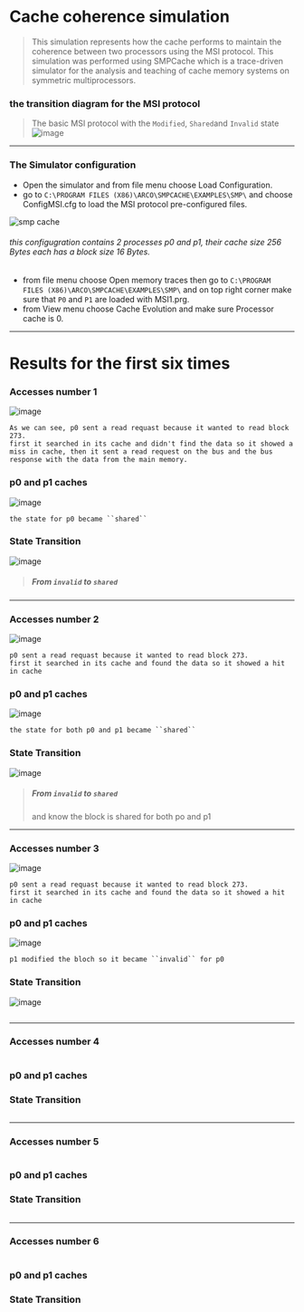 # Cache coherence simulation

> This simulation represents how the cache performs to maintain the coherence between two processors using the MSI protocol.
This simulation was performed using SMPCache which is a trace-driven simulator for the analysis and teaching of cache memory systems on symmetric multiprocessors.

### the transition diagram for the MSI protocol

> The basic MSI protocol with the ``Modified``, ``Shared``and ``Invalid`` state
![image](https://user-images.githubusercontent.com/113125527/218504967-3afdf9e9-509f-472e-8563-8854e8c96295.png)
------

### The Simulator configuration
* Open the simulator and from file menu choose Load Configuration.
* go to ``C:\PROGRAM FILES (X86)\ARCO\SMPCACHE\EXAMPLES\SMP\`` and choose ConfigMSI.cfg to load the MSI protocol pre-configured files.

![smp cache](https://user-images.githubusercontent.com/113125527/218513044-63a18c91-cbf3-44a0-9d85-d61275a1165f.jpg)
###### *this configugration contains 2 processes p0 and p1, their cache size 256 Bytes each has a block size 16 Bytes.*
* from file menu choose Open memory traces then go to ``C:\PROGRAM FILES (X86)\ARCO\SMPCACHE\EXAMPLES\SMP\`` and on top right corner make sure that ``P0`` and ``P1`` are loaded with MSI1.prg.
*  from View menu choose Cache Evolution and make sure Processor cache is 0.
------

# Results **for the first six times**

### **Accesses number 1**

![image](https://user-images.githubusercontent.com/113125527/218518016-7903c182-dfae-4d27-8f31-3f0a1df370fc.png)

```
As we can see, p0 sent a read requast because it wanted to read block 273.
first it searched in its cache and didn't find the data so it showed a miss in cache, then it sent a read request on the bus and the bus response with the data from the main memory.
```
### **p0 and p1 caches**
![image](https://user-images.githubusercontent.com/113125527/218720473-cd696ad8-cc20-4984-8208-d9a09f9d6165.png)
```
the state for p0 became ``shared``
```

### **State Transition**

![image](https://user-images.githubusercontent.com/113125527/218522167-b98926ca-7635-4503-8cb6-074ec680e8eb.png)
> ##### From ``invalid`` to ``shared``

------

### **Accesses number 2**
![image](https://user-images.githubusercontent.com/113125527/218524547-6c85eac3-24b8-4df8-a16b-41da35766f60.png)

```
p0 sent a read requast because it wanted to read block 273.
first it searched in its cache and found the data so it showed a hit in cache
```
### **p0 and p1 caches**
![image](https://user-images.githubusercontent.com/113125527/218721889-a7df51dd-a82c-4e8b-81f1-f06e84ca27a8.png)
```
the state for both p0 and p1 became ``shared``
```
### **State Transition**

![image](https://user-images.githubusercontent.com/113125527/218525033-e8aaa731-eeb5-4eeb-a7a7-58d6fb9c65d4.png)
> ##### From ``invalid`` to ``shared`` 
> and know the block is shared for both po and p1

------

### **Accesses number 3**
![image](https://user-images.githubusercontent.com/113125527/218525993-1de5ecd1-7648-47ef-bef2-0a3d12334a8e.png)

 ```
p0 sent a read requast because it wanted to read block 273.
first it searched in its cache and found the data so it showed a hit in cache
 ```
### **p0 and p1 caches**
![image](https://user-images.githubusercontent.com/113125527/218722279-93e66f88-d923-474f-a19e-9e5945668d49.png)
``` 
p1 modified the bloch so it became ``invalid`` for p0
```
### **State Transition**
![image](https://user-images.githubusercontent.com/113125527/218526459-831841c5-8155-4b8a-8921-b9ed6b63aa3d.png)

``` 
```
------

### **Accesses number 4**

 ```

 ```
### **p0 and p1 caches**

### **State Transition**


``` 
```
------

### **Accesses number 5**

 ```

 ```
### **p0 and p1 caches**

### **State Transition**


``` 
```
------

### **Accesses number 6**

 ```

 ```
### **p0 and p1 caches**

### **State Transition**


``` 
```
